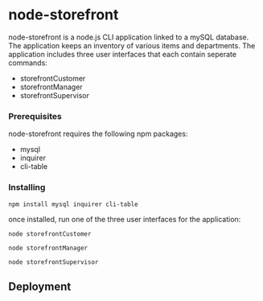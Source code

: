 # node-storefront

node-storefront is a node.js CLI application linked to a mySQL database.  The application keeps an inventory of various items and departments. The application includes three user interfaces that each contain seperate commands:

* storefrontCustomer
* storefrontManager
* storefrontSupervisor

### Prerequisites 

node-storefront requires the following npm packages:
- mysql
- inquirer
- cli-table

### Installing

```
npm install mysql inquirer cli-table
```
once installed, run one of the three user interfaces for the application:

```
node storefrontCustomer
```

```
node storefrontManager
```

```
node storefrontSupervisor
```

## Deployment

